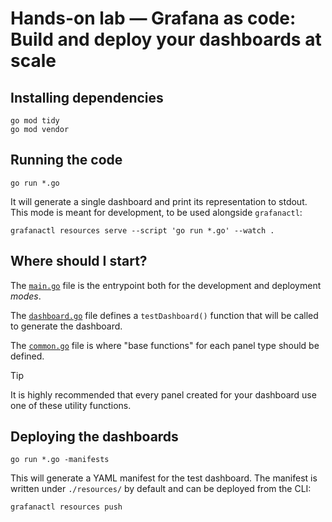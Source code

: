 # Hands-on lab — Grafana as code: Build and deploy your dashboards at scale

## Installing dependencies

```shell
go mod tidy
go mod vendor
```

## Running the code

```shell
go run *.go
```

It will generate a single dashboard and print its representation to stdout.
This mode is meant for development, to be used alongside `grafanactl`:

```shell
grafanactl resources serve --script 'go run *.go' --watch .
```

## Where should I start?

The [`main.go`](./main.go) file is the entrypoint both for the development and
deployment *modes*.

The [`dashboard.go`](./dashboard.go) file defines a `testDashboard()`
function that will be called to generate the dashboard.

The [`common.go`](./common.go) file is where "base functions" for each panel type should be defined.

> [!TIP]
> It is highly recommended that every panel created for your dashboard use one
> of these utility functions.

## Deploying the dashboards

```shell
go run *.go -manifests
```

This will generate a YAML manifest for the test dashboard.
The manifest is written under `./resources/` by default and can be deployed
from the CLI:

```shell
grafanactl resources push
```

